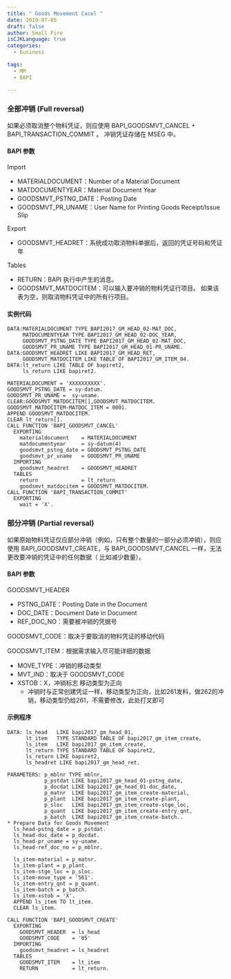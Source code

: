 ```yaml
---
title: " Goods Movement Cacel "
date: 2019-07-05
draft: false
author: Small Fire
isCJKLanguage: true
categories: 
  - business

tags: 
  - MM
  - BAPI

---
```


### 全部冲销 (Full reversal)

如果必须取消整个物料凭证，则应使用 BAPI_GOODSMVT_CANCEL + BAPI_TRANSACTION_COMMIT 。 冲销凭证存储在 MSEG 中。

#### BAPI 参数

Import

- MATERIALDOCUMENT：Number of a Material Document
- MATDOCUMENTYEAR：Material Document Year
- GOODSMVT_PSTNG_DATE：Posting Date
- GOODSMVT_PR_UNAME：User Name for Printing Goods Receipt/Issue Slip

Export

- GOODSMVT_HEADRET：系统成功取消物料单据后，返回的凭证号码和凭证年

Tables

- RETURN：BAPI 执行中产生的消息。
- GOODSMVT_MATDOCITEM：可以输入要冲销的物料凭证行项目。 如果该表为空，则取消物料凭证中的所有行项目。

#### 实例代码

```ABAP
DATA:MATERIALDOCUMENT TYPE BAPI2017_GM_HEAD_02-MAT_DOC,
     MATDOCUMENTYEAR TYPE BAPI2017_GM_HEAD_02-DOC_YEAR,
     GOODSMVT_PSTNG_DATE TYPE BAPI2017_GM_HEAD_02-MAT_DOC,
     GOODSMVT_PR_UNAME TYPE BAPI2017_GM_HEAD_01-PR_UNAME.
DATA:GOODSMVT_HEADRET LIKE BAPI2017_GM_HEAD_RET,
     GOODSMVT_MATDOCITEM LIKE TABLE OF BAPI2017_GM_ITEM_04.
DATA:lt_return LIKE TABLE OF bapiret2,
     ls_return LIKE bapiret2.

MATERIALDOCUMENT = 'XXXXXXXXXX'.
GOODSMVT_PSTNG_DATE = sy-datum.
GOODSMVT_PR_UNAME =  sy-uname.
CLEAR:GOODSMVT_MATDOCITEM[],GOODSMVT_MATDOCITEM.
GOODSMVT_MATDOCITEM-MATDOC_ITEM = 0001.
APPEND GOODSMVT_MATDOCITEM.
CLEAR lt_return[].
CALL FUNCTION 'BAPI_GOODSMVT_CANCEL'
  EXPORTING
    materialdocument    = MATERIALDOCUMENT
    matdocumentyear     = sy-datum(4)
    goodsmvt_pstng_date = GOODSMVT_PSTNG_DATE
    goodsmvt_pr_uname   = GOODSMVT_PR_UNAME
  IMPORTING
    goodsmvt_headret    = GOODSMVT_HEADRET
  TABLES
    return              = lt_return
    goodsmvt_matdocitem = GOODSMVT_MATDOCITEM.
CALL FUNCTION 'BAPI_TRANSACTION_COMMIT'
  EXPORTING
    wait = 'X'.
```

### 部分冲销 (Partial reversal)

如果原始物料凭证仅应部分冲销（例如，只有整个数量的一部分必须冲销），则应使用 BAPI_GOODSMVT_CREATE，与 BAPI_GOODSMVT_CANCEL 一样，无法更改要冲销的凭证中的任何数据（ 比如减少数量）。

#### BAPI 参数

GOODSMVT_HEADER

- PSTNG_DATE：Posting Date in the Document
- DOC_DATE：Document Date in Document
- REF_DOC_NO：需要被冲销的凭据号

GOODSMVT_CODE：取决于要取消的物料凭证的移动代码

GOODSMVT_ITEM：根据需求输入尽可能详细的数据

- MOVE_TYPE：冲销的移动类型
- MVT_IND：取决于 GOODSMVT_CODE
- XSTOB：X，冲销标志 移动类型为正向
  - 冲销时与正常创建凭证一样，移动类型为正向，比如261发料，做262的冲销，移动类型仍给261，不需要修改，此处打叉即可

#### 示例程序

```ABAP
DATA: ls_head   LIKE bapi2017_gm_head_01,
      lt_item   TYPE STANDARD TABLE OF bapi2017_gm_item_create,
      ls_item   LIKE bapi2017_gm_item_create,
      lt_return TYPE STANDARD TABLE OF bapiret2,
      ls_return LIKE bapiret2,
      ls_headret LIKE bapi2017_gm_head_ret.

PARAMETERS: p_mblnr TYPE mblnr,
            p_pstdat LIKE bapi2017_gm_head_01-pstng_date,
            p_docdat LIKE bapi2017_gm_head_01-doc_date,
            p_matnr  LIKE bapi2017_gm_item_create-material,
            p_plant  LIKE bapi2017_gm_item_create-plant,
            p_sloc   LIKE bapi2017_gm_item_create-stge_loc,
            p_quant  LIKE bapi2017_gm_item_create-entry_qnt,
            p_batch  LIKE bapi2017_gm_item_create-batch..
* Prepare Data for Goods Movement
  ls_head-pstng_date = p_pstdat.
  ls_head-doc_date = p_docdat.
  ls_head-pr_uname = sy-uname.
  ls_head-ref_doc_no = p_mblnr.
  
  ls_item-material = p_matnr.
  ls_item-plant = p_plant.
  ls_item-stge_loc = p_sloc.
  ls_item-move_type = '561'.
  ls_item-entry_qnt = p_quant.
  ls_item-batch = p_batch.
  ls_item-xstob = 'X'.
  APPEND ls_item TO lt_item.
  CLEAR ls_item.

CALL FUNCTION 'BAPI_GOODSMVT_CREATE'
  EXPORTING
    GOODSMVT_HEADER  = ls_head
    GOODSMVT_CODE    = '05'
  IMPORTING
    goodsmvt_headret = ls_headret
  TABLES
    GOODSMVT_ITEM    = lt_item
    RETURN           = lt_return.
```

